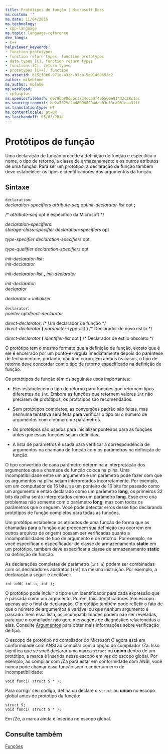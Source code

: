 ```yaml
---
title: Protótipos de função | Microsoft Docs
ms.custom: ''
ms.date: 11/04/2016
ms.technology:
- cpp-language
ms.topic: language-reference
dev_langs:
- C++
helpviewer_keywords:
- function prototypes
- function return types, function prototypes
- data types [C], function return types
- functions [C], return types
- prototypes [C++], function
ms.assetid: d152f8e6-971e-432c-93ca-5a91400653c2
author: mikeblome
ms.author: mblome
ms.workload:
- cplusplus
ms.openlocfilehash: 6979bb90debc1734ccadf40b5d0e814d3c28c1ac
ms.sourcegitcommit: be2a7679c2bd80968204dee03d13ca961eaa31ff
ms.translationtype: HT
ms.contentlocale: pt-BR
ms.lasthandoff: 05/03/2018
---
```

# <a name="function-prototypes"></a>Protótipos de função
Uma declaração de função precede a definição de função e especifica o nome, o tipo de retorno, a classe de armazenamento e os outros atributos de uma função. Para ser um protótipo, a declaração de função também deve estabelecer os tipos e identificadores dos argumentos da função.  
  
## <a name="syntax"></a>Sintaxe  
 `declaration`:  
 *declaration-specifiers attribute-seq* opt*init-declarator-list* opt **;**  
  
 /\* *attribute-seq* opt é específico da Microsoft */  
  
 *declaration-specifiers*:  
 *storage-class-specifier declaration-specifiers* opt  
  
 *type-specifier declaration-specifiers* opt  
  
 *type-qualifier declaration-specifiers* opt  
  
 *init-declarator-list*:  
 *init-declarator*  
  
 *init-declarator-list*  **,**  *init-declarator*  
  
 *init-declarator*:  
 *declarator*  
  
 *declarator = initializer*  
  
 `declarator`:  
 *pointer* opt*direct-declarator*  
  
 *direct-declarator*: /\* Um declarador de função \*/  
 *direct-declarator*  **(**  *parameter-type-list*  **)**  /* Declarador de novo estilo \*/  
  
 *direct-declarator*  **(**  *identifier-list* opt **)** /* Declarador de estilo obsoleto \*/  
  
 O protótipo tem o mesmo formato que a definição de função, exceto que é ele é encerrado por um ponto-e-vírgula imediatamente depois do parêntese de fechamento e, portanto, não tem corpo. Em ambos os casos, o tipo de retorno deve concordar com o tipo de retorno especificado na definição de função.  
  
 Os protótipos de função têm os seguintes usos importantes:  
  
-   Eles estabelecem o tipo de retorno para funções que retornam tipos diferentes de `int`. Embora as funções que retornem valores `int` não precisem de protótipos, os protótipos são recomendados.  
  
-   Sem protótipos completos, as conversões padrão são feitas, mas nenhuma tentativa será feita para verificar o tipo ou o número de argumentos com o número de parâmetros.  
  
-   Os protótipos são usados para inicializar ponteiros para as funções antes que essas funções sejam definidas.  
  
-   A lista de parâmetros é usada para verificar a correspondência de argumentos na chamada de função com os parâmetros na definição de função.  
  
 O tipo convertido de cada parâmetro determina a interpretação dos argumentos que a chamada de função coloca na pilha. Uma incompatibilidade entre um argumento e um parâmetro pode fazer com que os argumentos na pilha sejam interpretados incorretamente. Por exemplo, em um computador de 16 bits, se um ponteiro de 16 bits for passado como um argumento e então declarado como um parâmetro **long**, os primeiros 32 bits da pilha serão interpretados como um parâmetro **long**. Esse erro cria problemas não somente com o parâmetro **long**, mas com todos os parâmetros que o seguem. Você pode detectar erros desse tipo declarando protótipos de função completos para todas as funções.  
  
 Um protótipo estabelece os atributos de uma função de forma que as chamadas para a função que precedem sua definição (ou ocorrem em outros arquivos de origem) possam ser verificadas quanto a incompatibilidades de tipo de argumento e de retorno. Por exemplo, se você especificar o especificador de classe de armazenamento **static** em um protótipo, também deve especificar a classe de armazenamento **static** na definição de função.  
  
 As declarações completas de parâmetro (`int a`) podem ser combinadas com os declaradores abstratos (`int`) na mesma instrução. Por exemplo, a declaração a seguir é aceitável:  
  
```  
int add( int a, int );  
```  
  
 O protótipo pode incluir o tipo e um identificador para cada expressão que é passada como um argumento. Porém, tais identificadores têm escopo apenas até o final da declaração. O protótipo também pode refletir o fato de que o número de argumentos é variável ou que nenhum argumento é passado. Sem essa lista, as incompatibilidades podem não ser reveladas, para que o compilador não gere mensagens de diagnóstico relacionadas a elas. Consulte [Argumentos](../c-language/arguments.md) para obter mais informações sobre verificação de tipo.  
  
 O escopo de protótipo no compilador do Microsoft C agora está em conformidade com ANSI ao compilar com a opção do compilador /Za. Isso significa que se você declarar uma marca `struct` ou **union** dentro de um protótipo, a marca é inserida nesse escopo em vez do escopo global. Por exemplo, ao compilar com /Za para estar em conformidade com ANSI, você nunca pode chamar essa função sem receber um erro de incompatibilidade:  
  
```  
void func1( struct S * );  
```  
  
 Para corrigir seu código, defina ou declare o `struct` ou **union** no escopo global antes de protótipo da função:  
  
```  
struct S;  
void func1( struct S * );  
```  
  
 Em /Ze, a marca ainda é inserida no escopo global.  
  
## <a name="see-also"></a>Consulte também  
 [Funções](../c-language/functions-c.md)